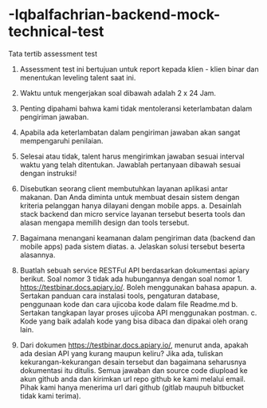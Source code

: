 # -Iqbalfachrian-backend-mock-technical-test

Tata tertib assessment test
1. Assessment test ini bertujuan untuk report kepada klien - klien binar dan menentukan
leveling talent saat ini.
2. Waktu untuk mengerjakan soal dibawah adalah 2 x 24 Jam.
3. Penting dipahami bahwa kami tidak mentoleransi keterlambatan dalam pengiriman
jawaban.
4. Apabila ada keterlambatan dalam pengiriman jawaban akan sangat mempengaruhi
penilaian.
5. Selesai atau tidak, talent harus mengirimkan jawaban sesuai interval waktu yang telah
ditentukan.
Jawablah pertanyaan dibawah sesuai dengan instruksi!
1. Disebutkan seorang client membutuhkan layanan aplikasi antar makanan. Dan Anda
diminta untuk membuat desain sistem dengan kriteria pelanggan hanya dilayani
dengan mobile apps.
a. Desainlah stack backend dan micro service layanan tersebut beserta tools dan
alasan mengapa memilih design dan tools tersebut.

2. Bagaimana menangani keamanan dalam pengiriman data (backend dan mobile apps)
pada sistem diatas.
a. Jelaskan solusi tersebut beserta alasannya.
3. Buatlah sebuah service RESTFul API berdasarkan dokumentasi apiary berikut. Soal
nomor 3 tidak ada hubungannya dengan soal nomor 1.
https://testbinar.docs.apiary.io/. Boleh menggunakan bahasa apapun.
a. Sertakan panduan cara instalasi tools, pengaturan database, penggunaan kode
dan cara ujicoba kode dalam file Readme.md
b. Sertakan tangkapan layar proses ujicoba API menggunakan postman.
c. Kode yang baik adalah kode yang bisa dibaca dan dipakai oleh orang lain.
4. Dari dokumen https://testbinar.docs.apiary.io/, menurut anda, apakah ada desian API
yang kurang maupun keliru? Jika ada, tuliskan kekurangan-kekurangan desain tersebut
dan bagaimana seharusnya dokumentasi itu ditulis.
Semua jawaban dan source code diupload ke akun github anda dan kirimkan url repo github ke
kami melalui email. Pihak kami hanya menerima url dari github (gitlab maupuh bitbucket tidak
kami terima).
